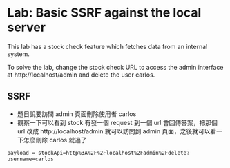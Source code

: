 # Lab: Basic SSRF against the local server

This lab has a stock check feature which fetches data from an internal system.

To solve the lab, change the stock check URL to access the admin interface at http://localhost/admin and delete the user carlos.

## SSRF
* 題目說要訪問 admin 頁面刪除使用者 carlos
* 觀察一下可以看到 stock 有發一個 request 到一個 url 會回傳答案，把那個 url 改成 http://localhost/admin 就可以訪問到 admin 頁面，之後就可以看一下怎麼刪除 carlos 就過了
```
payload = stockApi=http%3A%2F%2Flocalhost%2Fadmin%2Fdelete?username=carlos
```
